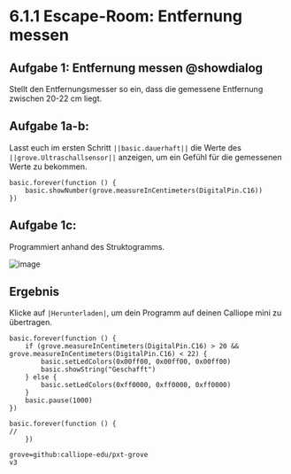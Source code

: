 # 6.1.1 Escape-Room: Entfernung messen

## Aufgabe 1: Entfernung messen @showdialog
Stellt den Entfernungsmesser so ein, dass die gemessene Entfernung zwischen 20-22 cm liegt.

## Aufgabe 1a-b:
Lasst euch im ersten Schritt ``||basic.dauerhaft||`` die Werte
des  ``||grove.Ultraschallsensor||`` anzeigen, um ein Gefühl
für die gemessenen Werte zu bekommen. 

```blocks
basic.forever(function () {
    basic.showNumber(grove.measureInCentimeters(DigitalPin.C16))
})
```

## Aufgabe 1c:
Programmiert anhand des Struktogramms. 

![image](../static/images/escaperoom-entfernung-messen.png)

## Ergebnis

Klicke auf ``|Herunterladen|``, um dein Programm auf deinen Calliope mini zu übertragen.

```blocks
basic.forever(function () {
    if (grove.measureInCentimeters(DigitalPin.C16) > 20 && grove.measureInCentimeters(DigitalPin.C16) < 22) {
        basic.setLedColors(0x00ff00, 0x00ff00, 0x00ff00)
        basic.showString("Geschafft")
    } else {
        basic.setLedColors(0xff0000, 0xff0000, 0xff0000)
    }
    basic.pause(1000)
})

```


```template
basic.forever(function () {
//
    })
```

```package
grove=github:calliope-edu/pxt-grove
v3
```
